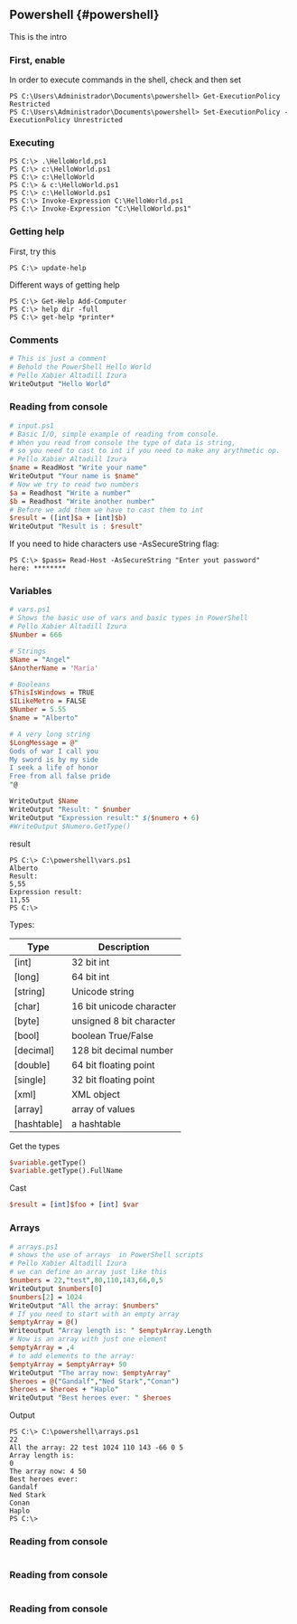 ## Powershell {#powershell}
This is the intro

### First, enable
In order to execute commands in the shell, check and then set
```
PS C:\Users\Administrador\Documents\powershell> Get-ExecutionPolicy
Restricted
PS C:\Users\Administrador\Documents\powershell> Set-ExecutionPolicy -ExecutionPolicy Unrestricted
```
### Executing

```shell
PS C:\> .\HelloWorld.ps1
PS C:\> c:\HelloWorld.ps1
PS C:\> c:\HelloWorld
PS C:\> & c:\HelloWorld.ps1
PS C:\> c:\HelloWorld.ps1
PS C:\> Invoke-Expression C:\HelloWorld.ps1
PS C:\> Invoke-Expression "C:\HelloWorld.ps1"
```

### Getting help
First, try this
```shell
PS C:\> update-help
```

Different ways of getting help
```
PS C:\> Get-Help Add-Computer
PS C:\> help dir -full
PS C:\> get-help *printer*
```

### Comments
```perl
# This is just a comment
# Behold the PowerShell Hello World
# Pello Xabier Altadill Izura
Write­Output "Hello World"
```

### Reading from console
```perl
# input.ps1
# Basic I/O, simple example of reading from console.
# When you read from console the type of data is string,
# so you need to cast to int if you need to make any arythmetic op.
# Pello Xabier Altadill Izura
$name = Read­Host "Write your name"
Write­Output "Your name is $name"
# Now we try to read two numbers
$a = Read­host "Write a number"
$b = Read­host "Write another number"
# Before we add them we have to cast them to int
$result = ([int]$a + [int]$b)
Write­Output "Result is : $result"
```

If you need to hide characters use -AsSecureString flag:
```shell
PS C:\> $pass= Read-Host -AsSecureString "Enter yout password"
here: ********
```

### Variables
```perl
# vars.ps1
# Shows the basic use of vars and basic types in PowerShell
# Pello Xabier Altadill Izura
$Number = 666

# Strings
$Name = "Angel"
$AnotherName = 'María'

# Booleans
$ThisIsWindows = TRUE
$ILikeMetro = FALSE
$Number = 5.55
$name = "Alberto"

# A very long string
$LongMessage = @"
Gods of war I call you
My sword is by my side
I seek a life of honor
Free from all false pride
"@

Write­Output $Name
Write­Output "Result: " $number
Write­Output "Expression result:" $($numero + 6)
#Write­Output $Numero.GetType()
```
result
```
PS C:\> C:\powershell\vars.ps1
Alberto
Result:
5,55
Expression result:
11,55
PS C:\>
```

Types:

| Type  | Description |
|-------|------------|
| [int] | 32 bit int |
| [long] | 64 bit int |
| [string] | Unicode string |
| [char] | 16 bit unicode character |
| [byte] |  unsigned 8 bit character |
| [bool] | boolean True/False |
| [decimal] | 128 bit decimal number |
| [double] | 64 bit floating point |
| [single] | 32 bit floating point |
| [xml] | XML object |
| [array] | array of values |
| [hashtable] | a hashtable |

Get the types
```perl
$variable.getType()
$variable.getType().FullName
```
Cast
```perl
$result = [int]$foo + [int] $var
```

### Arrays
```perl
# arrays.ps1
# shows the use of arrays  in PowerShell scripts
# Pello Xabier Altadill Izura
# we can define an array just like this
$numbers = 22,"test",80,110,143,­66,0,5
Write­Output $numbers[0]
$numbers[2] = 1024
Write­Output "All the array: $numbers"
# If you need to start with an empty array
$emptyArray = @()
Write­output "Array length is: " $emptyArray.Length
# Now is an array with just one element
$emptyArray = ,4
# to add elements to the array:
$emptyArray = $emptyArray+ 50
Write­Output "The array now: $emptyArray"
$heroes = @("Gandalf","Ned Stark","Conan")
$heroes = $heroes + "Haplo"
Write­Output "Best heroes ever: " $heroes
```

Output
```shell
PS C:\> C:\powershell\arrays.ps1
22
All the array: 22 test 1024 110 143 -66 0 5
Array length is:
0
The array now: 4 50
Best heroes ever:
Gandalf
Ned Stark
Conan
Haplo
PS C:\>
```

### Reading from console
```perl
```

### Reading from console
```perl
```

### Reading from console
```perl
```

